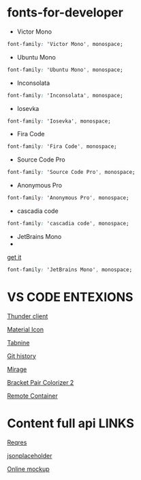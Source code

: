 # fonts-for-developer

- Victor Mono
```css
font-family: 'Victor Mono', monospace;
```

- Ubuntu Mono
```css
font-family: 'Ubuntu Mono', monospace;
```

- Inconsolata
```css
font-family: 'Inconsolata', monospace;
```

- Iosevka
```css
font-family: 'Iosevka', monospace;
```

- Fira Code
```css
font-family: 'Fira Code', monospace;
```

- Source Code Pro
```css
font-family: 'Source Code Pro', monospace;
```

- Anonymous Pro
```css
font-family: 'Anonymous Pro', monospace;
```
- cascadia code
```css
font-family: 'cascadia code', monospace;
```
- JetBrains Mono
- 
[get it](https://www.jetbrains.com/lp/mono/)

```css
font-family: 'JetBrains Mono', monospace;
```

# VS CODE ENTEXIONS 
[Thunder client](https://marketplace.visualstudio.com/items?itemName=rangav.vscode-thunder-client)

[Material Icon](https://marketplace.visualstudio.com/items?itemName=PKief.material-icon-theme)

[Tabnine](https://marketplace.visualstudio.com/items?itemName=TabNine.tabnine-vscode)

[Git history](https://marketplace.visualstudio.com/items?itemName=donjayamanne.githistory)

[Mirage](https://marketplace.visualstudio.com/items?itemName=tristanremy.mirage)

[Bracket Pair Colorizer 2](https://marketplace.visualstudio.com/items?itemName=CoenraadS.bracket-pair-colorizer-2)

[Remote Container](https://marketplace.visualstudio.com/items?itemName=ms-vscode-remote.remote-containers)

# Content full api LINKS
[Reqres](https://reqres.in/)

[jsonplaceholder](https://jsonplaceholder.typicode.com/)

[Online mockup](https://app.moqups.com)


